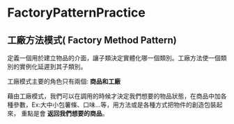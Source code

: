 # FactoryPatternPractice


## 工廠方法模式( Factory Method Pattern)
定義一個用於建立物品的介面，讓子類決定實體化哪一個類別。工廠方法使一個類別的實例化延遲到其子類別。

工廠模式主要的角色只有兩個: **商品和工廠**

藉由工廠模式，我們可以在調用的時候才決定我們想要的物品狀態，在商品中加各種參數，Ex:大中小包薯條、口味…等，用方法或是各種方式把物件的創造包裝起來，
重點是會 **返回我們想要的商品**。
